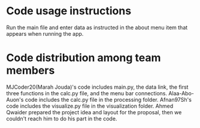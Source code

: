 # Code usage instructions
Run the main file and enter data as instructed in the about menu item 
that appears when running the app.



# Code distribution among team members
MJCoder20(Marah Jouda)'s code includes main.py, the data link, the first three functions in the calc.py file, and the menu bar connections.
Alaa-Abo-Auon's code includes the calc.py file in the processing folder.
Afnan97Sh's code includes the visualize.py file in the visualization folder.
Ahmed Qwaider prepared the project idea and layout for the proposal, then we couldn't reach him to do his part in the code.